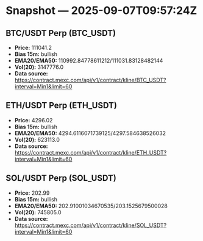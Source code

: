 # Snapshot — 2025-09-07T09:57:24Z

## BTC/USDT Perp (BTC_USDT)
- **Price:** 111041.2
- **Bias 15m:** bullish
- **EMA20/EMA50:** 110992.84778611212/111031.83128482144
- **Vol(20):** 3147776.0
- **Data source:** https://contract.mexc.com/api/v1/contract/kline/BTC_USDT?interval=Min1&limit=60

## ETH/USDT Perp (ETH_USDT)
- **Price:** 4296.02
- **Bias 15m:** bullish
- **EMA20/EMA50:** 4294.6116071739125/4297.584638526032
- **Vol(20):** 623113.0
- **Data source:** https://contract.mexc.com/api/v1/contract/kline/ETH_USDT?interval=Min1&limit=60

## SOL/USDT Perp (SOL_USDT)
- **Price:** 202.99
- **Bias 15m:** bullish
- **EMA20/EMA50:** 202.91001034670535/203.1525679500028
- **Vol(20):** 745805.0
- **Data source:** https://contract.mexc.com/api/v1/contract/kline/SOL_USDT?interval=Min1&limit=60
